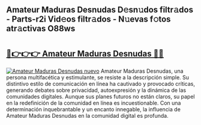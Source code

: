 ## Amateur Maduras Desnudas D𝚎sn𝚞dos filtr𝚊dos - Parts-r2i Vid𝚎os filtr𝚊dos - N𝚞evas f𝚘tos atr𝚊ctivas O88ws

# <h2><a href="http://mb2pezc.tromn.icu/?c=Amateur+Maduras+Desnudas">🔗👉👉👉 Amateur Maduras Desnudas 🔗🔗</a></h2>

[![Amateur Maduras Desnudas nuevo](https://i.imgur.com/pEAQMta.gif)](http://mb2pezc.tromn.icu/?c=Amateur+Maduras+Desnudas)
Amateur Maduras Desnudas, una persona multifacética y estimulante, se resiste a la descripción simple. Su distintivo estilo de comunicación en línea ha cautivado y provocado críticas, generando debates sobre privacidad, autoexpresión y la dinámica de las comunidades digitales. Aunque sus planes futuros no están claros, su papel en la redefinición de la comunidad en línea es incuestionable. Con una determinación inquebrantable y un encanto innegable, la influencia de Amateur Maduras Desnudas en la comunidad digital es profunda.
